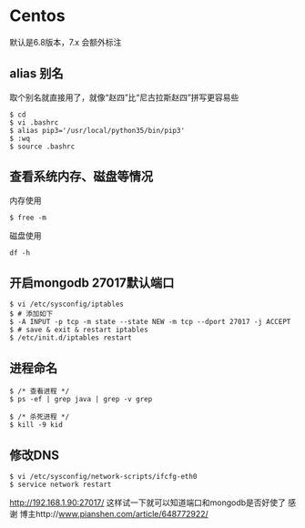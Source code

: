 # Centos
默认是6.8版本，7.x 会额外标注

alias 别名
----------

取个别名就直接用了，就像“赵四”比“尼古拉斯赵四”拼写更容易些
```
$ cd 
$ vi .bashrc
$ alias pip3='/usr/local/python35/bin/pip3'
$ :wq
$ source .bashrc
```
查看系统内存、磁盘等情况
-------------------------
内存使用
```
$ free -m
```
磁盘使用
```
df -h
```
开启mongodb 27017默认端口
---------------------------
```
$ vi /etc/sysconfig/iptables
$ # 添加如下
$ -A INPUT -p tcp -m state --state NEW -m tcp --dport 27017 -j ACCEPT
$ # save & exit & restart iptables
$ /etc/init.d/iptables restart
```

进程命名
---------
```
$ /* 查看进程 */
$ ps -ef | grep java | grep -v grep

$ /* 杀死进程 */
$ kill -9 kid
```

修改DNS
---------
```
$ vi /etc/sysconfig/network-scripts/ifcfg-eth0
$ service network restart
```
http://192.168.1.90:27017/ 这样试一下就可以知道端口和mongodb是否好使了
感谢 博主http://www.pianshen.com/article/648772922/